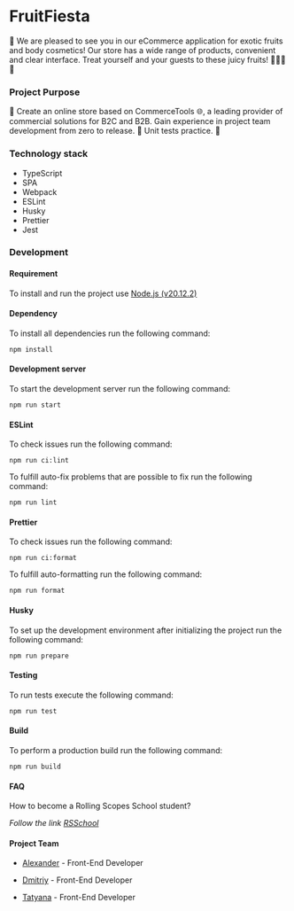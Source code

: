 

# FruitFiesta

🙌 We are pleased to see you in our eCommerce application for exotic fruits and body cosmetics! Our store has a wide range of products, convenient and clear interface. Treat yourself and your guests to these juicy fruits! 🍉🌴🍍😋

### Project Purpose

🛒 Create an online store based on CommerceTools 🌐, a leading provider of commercial solutions for B2C and B2B. Gain experience in project team development from zero to release. 👥 Unit tests practice. 🤝

### Technology stack

- TypeScript
- SPA
- Webpack
- ESLint
- Husky
- Prettier
- Jest

### Development

#### Requirement

To install and run the project use [Node.js (v20.12.2)](https://nodejs.org/en/download)

#### Dependency

To install all dependencies run the following command:

    npm install

#### Development server

To start the development server run the following command:

    npm run start

#### ESLint

To check issues run the following command:

    npm run ci:lint

To fulfill auto-fix problems that are possible to fix run the following command:

    npm run lint

#### Prettier

To check issues run the following command:

    npm run ci:format

To fulfill auto-formatting run the following command:

    npm run format

#### Husky

To set up the development environment after initializing the project run the following command:

    npm run prepare

#### Testing

To run tests execute the following command:

    npm run test

#### Build

To perform a production build run the following command:

    npm run build

#### FAQ

How to become a Rolling Scopes School student?

_Follow the link [RSSchool](https://rs.school/)_

#### Project Team

- [Alexander](https://github.com/ulikemyway1) - Front-End Developer

- [Dmitriy](https://github.com/dimabaril) - Front-End Developer

- [Tatyana](https://github.com/ImyaKhoroshee) - Front-End Developer

